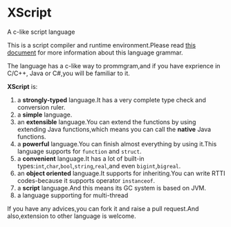 XScript
======

A c-like script language

This is a script compiler and runtime environment.Please read [this document](doc/xsbrief.md) for more information about this language grammar.

The language has a c-like way to prommgram,and if you have exprience in C/C++, Java or C#,you will be familiar to it.

**XScript** is:

1. a **strongly-typed** language.It has a very complete type check and conversion ruler.
2. a **simple** language.
3. an **extensible** language.You can extend the functions by using extending Java functions,which means you can call the **native** Java functions.
4. a **powerful** language.You can finish almost everything by using it.This language supports for `function` and `struct`.
5. a **convenient** language.It has a lot of built-in types:`int`,`char`,`bool`,`string`,`real`,and even `bigint`,`bigreal`.
6. an **object oriented** language.It supports for inheriting.You can write RTTI codes-because it supports operator `instanceof`.
7. a **script** language.And this means its GC system is based on JVM.
8. a language supporting for multi-thread

If you have any advices,you can fork it and raise a pull request.And also,extension to other language is welcome.